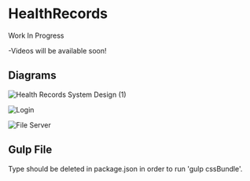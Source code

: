 # HealthRecords

Work In Progress

-Videos will be available soon!

## Diagrams

![Health Records System Design (1)](https://user-images.githubusercontent.com/70611110/150665986-7b2a451a-ec22-476b-ab02-cd02c3aa86ba.jpg)

![Login](https://user-images.githubusercontent.com/70611110/148664506-9519e9a0-a256-4761-8b96-8636023ff450.png)

![File Server](https://user-images.githubusercontent.com/70611110/149989121-6de82233-b6f9-417e-98c5-8fdd5680ab39.jpg)

## Gulp File

Type should be deleted in package.json in order to run 'gulp cssBundle'.
